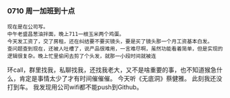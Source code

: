 ### 0710 周一加班到十点
    现在是在公司写。
    中午老盛昌葱油拌面，晚上711一根玉米两个鸡蛋。
    今天发工资了，交了房租，还在纠结要不要买镜头，要是买了镜头那一个月工资基本白发。
    查问题查到现在，还被人吐槽了，说产品很难用，一言难尽啊，虽然功能看着简单，但是实现的逻辑很复杂。晚上忙里偷闲去剪了个头发，就那一小段时间就被连
环call，群里找我，私聊找我，还找我老大，又不是啥重要的事，也不知道猴急什么，肯定是事情太少了才有时间催催催。
    今天听《无底洞》蔡健雅。
    此刻我还没打到车。
    我发现用公司wifi都不能push到Github。
```
